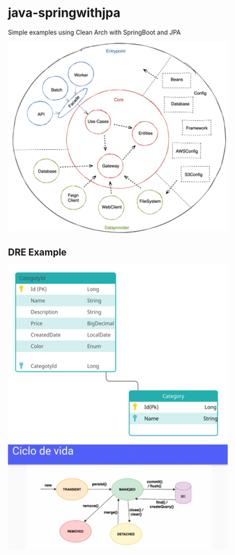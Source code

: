 # java-springwithjpa
Simple examples using Clean Arch with SpringBoot and JPA

<img src="assets/architecture.png">

## DRE Example 
<img src="assets/der.png">

<img src="assets/cicloVidaJPA.png">